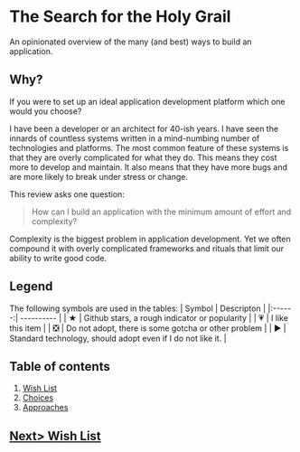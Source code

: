 # The Search for the Holy Grail
An opinionated overview of the many (and best) ways to build an application.

## Why?
If you were to set up an ideal application development platform which one would you choose?

I have been a developer or an architect for 40-ish years. I have seen the innards of countless systems written in a mind-numbing number of technologies and platforms. The most common feature of these systems is that they are overly complicated for what they do. This means they cost more to develop and maintain. It also means that they have more bugs and are more likely to break under stress or change.

This review asks one question: 

> How can I build an application with the minimum amount of effort and complexity?

Complexity is the biggest problem in application development. Yet we often compound it with overly complicated frameworks and rituals that limit our ability to write good code.

## Legend
The following symbols are used in the tables:
| Symbol | Descripton |
|:------:| ---------- |
| ★ | Github stars, a rough indicator or popularity |
| 💗 | I like this item |
| ❎ | Do not adopt, there is some gotcha or other problem |
| ▶ | Standard technology, should adopt even if I do not like it. |

## Table of contents
1. [Wish List](./WishList.md)
2. [Choices](./Choices.md)
3. [Approaches](./Approaches.md)

## [Next> Wish List](./WishList.md)
